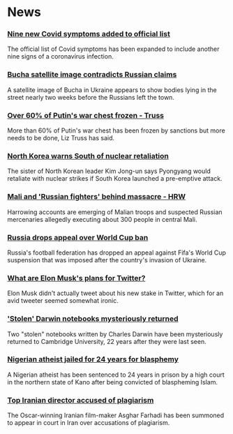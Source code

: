 # News
### [Nine new Covid symptoms added to official list](https://www.bbc.com/news/health-60982070)
The official list of Covid symptoms has been expanded to include another nine signs of a coronavirus infection.
### [Bucha satellite image contradicts Russian claims](https://www.bbc.com/news/60981238)
A satellite image of Bucha in Ukraine appears to show bodies lying in the street nearly two weeks before the Russians left the town.
### [Over 60% of Putin's war chest frozen - Truss](https://www.bbc.com/news/uk-60997622)
More than 60% of Putin's war chest has been frozen by sanctions but more needs to be done, Liz Truss has said.
### [North Korea warns South of nuclear retaliation](https://www.bbc.com/news/world-asia-60992313)
The sister of North Korean leader Kim Jong-un says Pyongyang would retaliate with nuclear strikes if South Korea launched a pre-emptive attack.
### [Mali and 'Russian fighters' behind massacre - HRW](https://www.bbc.com/news/world-africa-60997602)
Harrowing accounts are emerging of Malian troops and suspected Russian mercenaries allegedly executing about 300 people in central Mali.
### [Russia drops appeal over World Cup ban](https://www.bbc.com/sport/football/61001565)
Russia's football federation has dropped an appeal against Fifa's World Cup suspension that was imposed after the country's invasion of Ukraine.
### [What are Elon Musk's plans for Twitter?](https://www.bbc.com/news/technology-60995694)
Elon Musk didn't actually tweet about his new stake in Twitter, which for an avid tweeter seemed somewhat ironic.
### ['Stolen' Darwin notebooks mysteriously returned](https://www.bbc.com/news/entertainment-arts-60980288)
Two "stolen" notebooks written by Charles Darwin have been mysteriously returned to Cambridge University, 22 years after they were last seen.
### [Nigerian atheist jailed for 24 years for blasphemy](https://www.bbc.com/news/world-africa-60997606)
A Nigerian atheist has been sentenced to 24 years in prison by a high court in the northern state of Kano after being convicted of blaspheming Islam.
### [Top Iranian director accused of plagiarism](https://www.bbc.com/news/world-middle-east-61000716)
The Oscar-winning Iranian film-maker Asghar Farhadi has been summoned to appear in court in Iran over accusations of plagiarism.  
